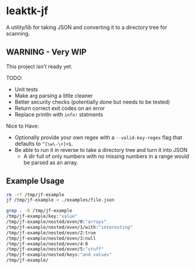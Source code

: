 # leaktk-jf

A utility/lib for taking JSON and converting it to a directory tree for scanning.

## WARNING - Very WIP

This project isn't ready yet.

TODO:

* Unit tests
* Make arg parsing a little cleaner
* Better security checks (potentially done but needs to be tested)
* Return correct exit codes on an error
* Replace println with `info!` statments

Nice to Have:

* Optionally provide your own regex with a `--valid-key-regex` flag that
defaults to `^[\w\-\+]+$`.
* Be able to run it in reverse to take a directory tree and turn it into JSON
  * A dir full of only numbers with no missing numbers in a range would be
    parsed as an array.


## Example Usage

```sh
rm -rf /tmp/jf-example
jf /tmp/jf-example < ./examples/file.json

grep . -R /tmp/jf-example
/tmp/jf-example/key:"value"
/tmp/jf-example/nested/even/0:"arrays"
/tmp/jf-example/nested/even/1/with:"interesting"
/tmp/jf-example/nested/even/2:true
/tmp/jf-example/nested/even/3:null
/tmp/jf-example/nested/even/4:0
/tmp/jf-example/nested/even/5:"stuff"
/tmp/jf-example/nested/keys:"and values"
/tmp/jf-example/
```
